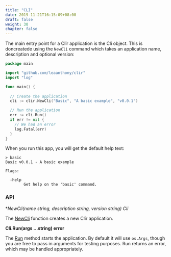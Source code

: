 ```yaml
---
title: "CLI"
date: 2019-11-21T16:15:09+08:00
draft: false
weight: 30
chapter: false
---
```


The main entry point for a Clîr application is the Cli object. This is doncreatede using the `NewCli` command which takes an application name, description and optional version:

```go
package main

import "github.com/leaanthony/clir"
import "log"

func main() {
  
  // Create the application
  cli := clir.NewCli("Basic", "A basic example", "v0.0.1")

  // Run the application
  err := cli.Run()
  if err != nil {
    // We had an error
    log.Fatal(err)
  }
}
```

When you run this app, you will get the default help text:

```shell
> basic
Basic v0.0.1 - A basic example

Flags:

  -help
        Get help on the 'basic' command.

```

### API

**NewCli(name string, description string, version string) *Cli**

The [NewCli](https://godoc.org/github.com/leaanthony/clir#NewCli) function creates a new Clîr application. 

**Cli.Run(args ...string) error**

The [Run](https://godoc.org/github.com/leaanthony/clir#Cli.Run) method starts the application. By default it will use `os.Args`, though you are free to pass in arguments for testing purposes. Run returns an error, which may be handled appropriately.
